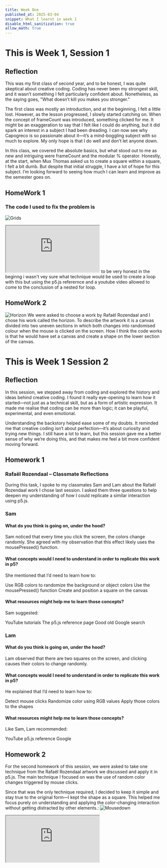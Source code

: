 ```yaml
---
title: Week One
published_at: 2025-03-04
snippet: What I learnt in week 1
disable_html_sanitization: true
allow_math: true
---
```


# This is Week 1, Session 1

## Reflection

This was my first class of second year, and to be honest, I was quite skeptical about creative coding. Coding has never been my strongest skill, and it wasn’t something I felt particularly confident about. Nonetheless, as the saying goes, "What doesn’t kill you makes you stronger."

The first class was mostly an introduction, and at the beginning, I felt a little lost. However, as the lesson progressed, I slowly started catching on. When the concept of frameCount was introduced, something clicked for me. It might be an exaggeration to say that I felt like I could do anything, but it did spark an interest in a subject I had been dreading. I can now see why Capogreco is so passionate about it—it’s a mind-boggling subject with so much to explore. My only hope is that I do well and don’t let anyone down.

In this class, we covered the absolute basics, but what stood out to me as new and intriguing were frameCount and the modular % operator. Honestly, at the start, when Mux Thomas asked us to create a square within a square, I felt a bit dumb. But despite that initial struggle, I have a lot of hope for this subject. I’m looking forward to seeing how much I can learn and improve as the semester goes on.

## HomeWork 1

### The code I used to fix the problem is

![Grids](homework1.png)

<iframe id="grid_for_loop" src="https://editor.p5js.org/228428/sketches/bxjYAqtyH"></iframe>
to be very honest in the beginng i wasn't vey sure what technique would be used to create a loop with this but using the p5.js referernce and a youtube video allowed to come to the conclusion of a nested for loop.

## HomeWork 2

![Horizon](horizon.png)
We were asked to choose a work by Rafaël Rozendaal and I chose his work called the horizon. To describe the artwork it is a canvas divided into two uneven sections in which both changes into randomised colour when the mouse is clicked on the screen. How I think the code works is that he would have set a canvas and create a shape on the lower section of the canvas.

# This is Week 1 Session 2

## Reflection

In this session, we stepped away from coding and explored the history and ideas behind creative coding. I found it really eye-opening to learn how it started—not just as a technical skill, but as a form of artistic expression. It made me realise that coding can be more than logic; it can be playful, experimental, and even emotional.

Understanding the backstory helped ease some of my doubts. It reminded me that creative coding isn’t about perfection—it’s about curiosity and trying new things. I still have a lot to learn, but this session gave me a better sense of why we’re doing this, and that makes me feel a bit more confident moving forward.

## Homework 1

### Rafaël Rozendaal – Classmate Reflections

During this task, I spoke to my classmates Sam and Lam about the Rafaël Rozendaal work I chose last session. I asked them three questions to help deepen my understanding of how I could replicate a similar interaction using p5.js.

### Sam

#### What do you think is going on, under the hood?

Sam noticed that every time you click the screen, the colors change randomly. She agreed with my observation that this effect likely uses the mousePressed() function.

#### What concepts would I need to understand in order to replicate this work in p5?

She mentioned that I’d need to learn how to:

Use RGB colors to randomize the background or object colors
Use the mousePressed() function
Create and position a square on the canvas

#### What resources might help me to learn those concepts?

Sam suggested:

YouTube tutorials
The p5.js reference page
Good old Google search

### Lam

#### What do you think is going on, under the hood?

Lam observed that there are two squares on the screen, and clicking causes their colors to change randomly.

#### What concepts would I need to understand in order to replicate this work in p5?

He explained that I’d need to learn how to:

Detect mouse clicks
Randomize color using RGB values
Apply those colors to the shapes

#### What resources might help me to learn those concepts?

Like Sam, Lam recommended:

YouTube
p5.js reference
Google

## Homework 2

For the second homework of this session, we were asked to take one technique from the Rafaël Rozendaal artwork we discussed and apply it in p5.js. The main technique I focused on was the use of random color changes triggered by mouse clicks.

Since that was the only technique required, I decided to keep it simple and stay true to the original form—I kept the shape as a square. This helped me focus purely on understanding and applying the color-changing interaction without getting distracted by other elements.:
![Mousedown](homework2.png)

<iframe id="mouse_down" src="https://editor.p5js.org/228428/sketches/X7qQhlY_7"></iframe>
